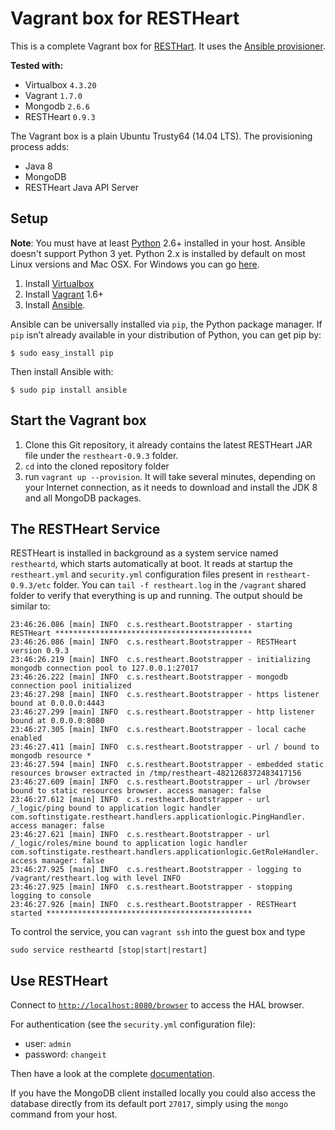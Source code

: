 # Vagrant box for RESTHeart #

This is a complete Vagrant box for [RESTHart](http://restheart.org). It uses the [Ansible provisioner](https://docs.vagrantup.com/v2/provisioning/ansible.html).

**Tested with:**

 * Virtualbox `4.3.20`
 * Vagrant `1.7.0`
 * Mongodb `2.6.6`
 * RESTHeart `0.9.3`

The Vagrant box is a plain Ubuntu Trusty64 (14.04 LTS). The provisioning process adds:

 * Java 8
 * MongoDB
 * RESTHeart Java API Server

## Setup ##

**Note**: You must have at least [Python](https://www.python.org/downloads/) 2.6+ installed in your host. Ansible doesn't support Python 3 yet. Python 2.x is installed by default on most Linux versions and Mac OSX. For Windows you can go [here](https://www.python.org/downloads/release/python-279/).

 1. Install [Virtualbox](https://www.virtualbox.org/wiki/Downloads)
 1. Install [Vagrant](https://www.vagrantup.com/downloads.html) 1.6+
 1. Install [Ansible](http://docs.ansible.com/intro_installation.html).

Ansible can be universally installed via `pip`, the Python package manager. If `pip` isn’t already available in your distribution of Python, you can get pip by:

    $ sudo easy_install pip

Then install Ansible with:

    $ sudo pip install ansible


## Start the Vagrant box ##

 1. Clone this Git repository, it already contains the latest RESTHeart JAR file under the `restheart-0.9.3` folder.
 1. `cd` into the cloned repository folder
 1. run `vagrant up --provision`. It will take several minutes, depending on your Internet connection, as it needs to download and install the JDK 8 and all MongoDB packages.

 ## The RESTHeart Service ##

RESTHeart is installed in background as a system service named `restheartd`, which starts automatically at boot. It reads at startup the `restheart.yml` and `security.yml` configuration files present in `restheart-0.9.3/etc` folder. You can `tail -f restheart.log` in the `/vagrant` shared folder to verify that everything is up and running. The output should be similar to:

    23:46:26.086 [main] INFO  c.s.restheart.Bootstrapper - starting RESTHeart ********************************************
    23:46:26.086 [main] INFO  c.s.restheart.Bootstrapper - RESTHeart version 0.9.3
    23:46:26.219 [main] INFO  c.s.restheart.Bootstrapper - initializing mongodb connection pool to 127.0.0.1:27017 
    23:46:26.222 [main] INFO  c.s.restheart.Bootstrapper - mongodb connection pool initialized
    23:46:27.298 [main] INFO  c.s.restheart.Bootstrapper - https listener bound at 0.0.0.0:4443
    23:46:27.299 [main] INFO  c.s.restheart.Bootstrapper - http listener bound at 0.0.0.0:8080
    23:46:27.305 [main] INFO  c.s.restheart.Bootstrapper - local cache enabled
    23:46:27.411 [main] INFO  c.s.restheart.Bootstrapper - url / bound to mongodb resource *
    23:46:27.594 [main] INFO  c.s.restheart.Bootstrapper - embedded static resources browser extracted in /tmp/restheart-4821268372483417156
    23:46:27.609 [main] INFO  c.s.restheart.Bootstrapper - url /browser bound to static resources browser. access manager: false
    23:46:27.612 [main] INFO  c.s.restheart.Bootstrapper - url /_logic/ping bound to application logic handler com.softinstigate.restheart.handlers.applicationlogic.PingHandler. access manager: false
    23:46:27.621 [main] INFO  c.s.restheart.Bootstrapper - url /_logic/roles/mine bound to application logic handler com.softinstigate.restheart.handlers.applicationlogic.GetRoleHandler. access manager: false
    23:46:27.925 [main] INFO  c.s.restheart.Bootstrapper - logging to /vagrant/restheart.log with level INFO
    23:46:27.925 [main] INFO  c.s.restheart.Bootstrapper - stopping logging to console 
    23:46:27.926 [main] INFO  c.s.restheart.Bootstrapper - RESTHeart started **********************************************

To control the service, you can `vagrant ssh` into the guest box and type

    sudo service restheartd [stop|start|restart]

## Use RESTHeart ##

Connect to [`http://localhost:8080/browser`](http://localhost:8080/browser) to access the HAL browser. 

For authentication (see the `security.yml` configuration file):

 * user: `admin`
 * password: `changeit`

Then have a look at the complete [documentation](http://restheart.org/docs/overview.html).

If you have the MongoDB client installed locally you could also access the database directly from its default port `27017`, simply using the `mongo` command from your host.

